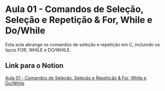 # Aula 01 - Comandos de Seleção, Seleção e Repetição & For, While e Do/While

Esta aula abrange os comandos de seleção e repetição em C, incluindo os laços FOR, WHILE e DO/WHILE.

## Link para o Notion

[Aula 01 - Comandos de Seleção, Seleção e Repetição & For, While e Do/While](https://www.notion.so/Aula-01-Comandos-de-Sele-o-Sele-o-e-Repeti-o-For-While-e-Do-While-08262b34aded4f37976770021472fc64?pvs=21)